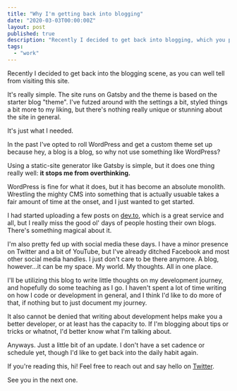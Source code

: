 ```yaml
---
title: "Why I'm getting back into blogging"
date: "2020-03-03T00:00:00Z"
layout: post
published: true
description: "Recently I decided to get back into blogging, which you probably figured out by visiting the site. It's a simple setup, but it does one thing really well: it stops me from overthinking."
tags:
  - "work"
---
```


Recently I decided to get back into the blogging scene, as you can well tell from visiting this site.

It's really simple. The site runs on Gatsby and the theme is based on the starter blog "theme". I've futzed around with the settings a bit, styled things a bit more to my liking, but there's nothing really unique or stunning about the site in general.

It's just what I needed.

In the past I've opted to roll WordPress and get a custom theme set up because hey, a blog is a blog, so why not use something like WordPress?

Using a static-site generator like Gatsby is simple, but it does one thing really well: **it stops me from overthinking.**

WordPress is fine for what it does, but it has become an absolute monolith. Wrestling the mighty CMS into something that is actually usuable takes a fair amount of time at the onset, and I just wanted to get started.

I had started uploading a few posts on <a href="https://dev.to" target="_blank" rel="noopener">dev.to</a>, which is a great service and all, but I really miss the good ol' days of people hosting their own blogs. There's something magical about it.

I'm also pretty fed up with social media these days. I have a minor presence on Twitter and a bit of YouTube, but I've already ditched Facebook and most other social media handles. I just don't care to be there anymore. A blog, however...it can be my space. My world. My thoughts. All in one place.

I'll be utilizing this blog to write little thoughts on my development journey, and hopefully do some teaching as I go. I haven't spent a lot of time writing on how I code or development in general, and I think I'd like to do more of that, if nothing but to just document my journey.

It also cannot be denied that writing about development helps make you a better developer, or at least has the capacity to. If I'm blogging about tips or tricks or whatnot, I'd better know what I'm talking about.

Anyways. Just a little bit of an update. I don't have a set cadence or schedule yet, though I'd like to get back into the daily habit again.

If you're reading this, hi! Feel free to reach out and say hello on <a href="https://twitter.com/corydhmiller" target="_blank" rel="noopener">Twitter</a>.

See you in the next one.